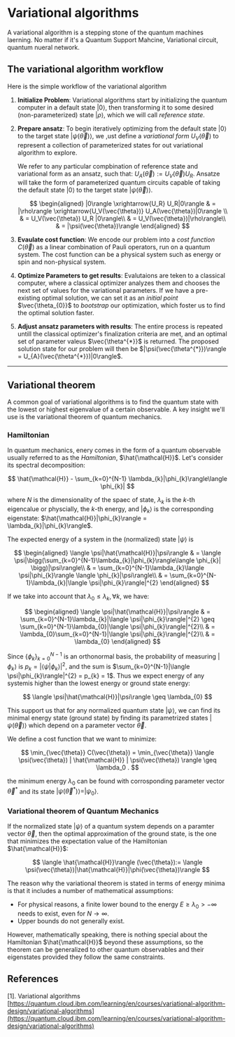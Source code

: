 # Variational algorithms

A variational algorithm is a stepping stone of the quantum machines laerning. No matter if it's a Quantum Support Mahcine, Variational circuit, quantum nueral network. 

## The variational algorithm workflow 

Here is the simple workflow of the variational algorithm 

1.  **Initialize Problem**: Variational algorithms start by initializing the quantum computer in a default state $|0\rangle$, then transforming it to some desired (non-parameterized) state $|\rho\rangle$, which we will call *reference state*.

2.  **Prepare ansatz**: To begin iteratively optimizing from the default state $|0\rangle$ to the target state $|\psi(\vec{\theta})\rangle$, we ,ust define a *variational form* $U_{V}(\vec{\theta})$ to represent a collection of parameterized states for out variational algorithm to explore. 

    We refer to any particular compbination of reference state and variational form as an ansatz, such that: $U_{A}(\vec{\theta}) := U_{V}(\vec{\theta})U_{R}$. Ansatze will take the form of parameterized quantum circuits capable of taking the default state $|0\rangle$ to the target state $|\psi(\vec{\theta})\rangle$.

    $$
    \begin{aligned}
    |0\rangle \xrightarrow{U_R} U_R|0\rangle & = |\rho\rangle \xrightarrow{U_V(\vec{\theta})} U_A(\vec{\theta})|0\rangle \\
    & = U_V(\vec{\theta}) U_R |0\rangle\\
    & = U_V(\vec{\theta})|\rho\rangle\\
    & = |\psi(\vec{\theta})\rangle
    \end{aligned}
    $$

3.  **Evaulate cost function**: We encode our problem into a *cost function* $C(\vec{\theta})$ as a linear combination of Pauli operators, run on a quantum system. The cost function can be a physical system such as energy or spin and non-physical system. 

4.  **Optimize Parameters to get results**: Evalutaions are teken to a classical computer, where a classical optimizer analyzes them and chooses the next set of values for the variational parameters. If we have a pre-existing optimal solution, we can set it as an *initial point* $\vec{\theta_{0}}$ to *bootstrap* our optimization, which foster us to find the optimal solution faster.

5.  **Adjust ansatz parameters with results**: The entire process is repeated untill the classical optimizer's finalization criteria are met, and an optimal set of parameter valeus $\vec{\theta^{*}}$ is returned. The proposed solution state for our problem will then be $|\psi(\vec{\theta^{*}})\rangle = U_{A}(\vec{\theta^{*}})|0\rangle$.

--- 

## Variational theorem

A common goal of variational algorithms is to find the quantum state with the lowest or highest eigenvalue of a certain observable. A key insight we'll use is the variational theorem of quantum mechanics.


### Hamiltonian

In quantum mechanics, enery comes in the form of a quantum observable usually referred to as the *Hamiltonian*, $\hat{\mathcal{H}}$. Let's consider its spectral decomposition:

$$
\hat{\mathcal{H}} - \sum_{k=0}^{N-1} \lambda_{k}|\phi_{k}\rangle\langle \phi_{k}|
$$

where $N$ is the dimensionality of the spaec of state, $\lambda_{k}$ is the $k$-th eigencalue or physcially, the $k$-th energy, and $|\phi_{k}\rangle$ is the corresponding eigenstate: $\hat{\mathcal{H}}|\phi_{k}\rangle = \lambda_{k}|\phi_{k}\rangle$. 

The expected energy of a system in the (normalized) state $|\psi\rangle$ is 

$$
\begin{aligned}
\langle \psi|\hat{\mathcal{H}}|\psi\rangle & = \langle \psi|\bigg(\sum_{k=0}^{N-1}\lambda_{k}|\phi_{k}\rangle\langle \phi_{k}| \bigg)|\psi\rangle\\
& = \sum_{k=0}^{N-1}\lambda_{k}\langle \psi|\phi_{k}\rangle \langle \phi_{k}|\psi\rangle\\
& = \sum_{k=0}^{N-1}\lambda_{k}|\langle \psi|\phi_{k}\rangle|^{2}
\end{aligned}
$$

If we take into account that $\lambda_{0} \leq \lambda_{k}, \forall k$, we have:


$$
\begin{aligned}
\langle \psi|\hat{\mathcal{H}}|\psi\rangle & = \sum_{k=0}^{N-1}\lambda_{k}|\langle \psi|\phi_{k}\rangle|^{2} \geq \sum_{k=0}^{N-1}\lambda_{0}|\langle \psi|\phi_{k}\rangle|^{2}\\
& = \lambda_{0}\sum_{k=0}^{N-1}|\langle \psi|\phi_{k}\rangle|^{2}\\
& = \lambda_{0}
\end{aligned}
$$

Since $\{\phi_{k}\}^{N-1}_{k=0}$ is an orthonormal basis, the probability of measuring $|\phi_{k}\rangle$ is $p_{k} = |\langle \psi|\phi_{k}\rangle|^{2}$, and the sum is $\sum_{k=0}^{N-1}|\langle \psi|\phi_{k}\rangle|^{2} = p_{k} = 1$. Thus we expect energy of any systemis higher than the lowest energy or ground state energy:

$$
\langle \psi|\hat{\mathcal{H}}|\psi\rangle \geq \lambda_{0}
$$


This support us that for any normalized quantum state $|\psi\rangle$, we can find its minimal energy state (ground state) by finding its parametrized states $|\psi(\vec{\theta})\rangle$ which depend on a parameter vector $\vec{\theta}$.

We define a cost function that we want to minimize:

$$
\min_{\vec{\theta}} C(\vec{\theta}) = \min_{\vec{\theta}} \langle \psi(\vec{\theta}) | \hat{\mathcal{H}} | \psi(\vec{\theta}) \rangle \geq \lambda_0 .
$$

the minimum energy $\lambda_{0}$ can be found with corrosponding parameter vector $\vec{\theta}^{*}$ and its state $|\psi(\vec{\theta}^{*})\rangle = |\psi_{0}\rangle$.

### Variational theorem of Quantum Mechanics

If the normalized state $|\psi\rangle$ of a quantum system depends on a paramter vector $\vec{\theta}$, then the optimal approximation of the ground state, is the one that minimizes the expectation value of the Hamiltonian $\hat{\mathcal{H}}$:

$$
\langle \hat{\mathcal{H}}\rangle (\vec{\theta}):= \langle \psi(\vec{\theta})|\hat{\mathcal{H}}|\phi(\vec{\theta})\rangle
$$

The reason why the variational theorem is stated in terms of energy minima is that it includes a number of mathematical assumptions:

*   For physical reasons, a finite lower bound to the energy $E \geq \lambda_{0} > -\infty$ needs to exist, even for $N \rightarrow \infty$.
*   Upper bounds do not generally exist.

However, mathematically speaking, there is nothing special about the Hamiltonian $\hat{\mathcal{H}}$ beyond these assumptions, so the theorem can be generalized to other quantum observables and their eigenstates provided they follow the same constraints. 

## References 
[1]. Variational algorithms [https://quantum.cloud.ibm.com/learning/en/courses/variational-algorithm-design/variational-algorithms](https://quantum.cloud.ibm.com/learning/en/courses/variational-algorithm-design/variational-algorithms)